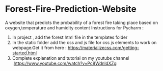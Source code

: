 # Forest-Fire-Prediction-Website
A website that predicts the probability of a forest fire taking place based on oxygen,temperature and humidity content Instructions for Pycharm :
<br/>
1) In project , add the forest html file in the templates folder
2) In the static folder add the css and js file for css js elements to work on webpage.Get it from here : https://materializecss.com/getting-started.html
3) Complete explanation and tutorial on my youtube channel :https://www.youtube.com/watch?v=Pc8WdnIdXZg
